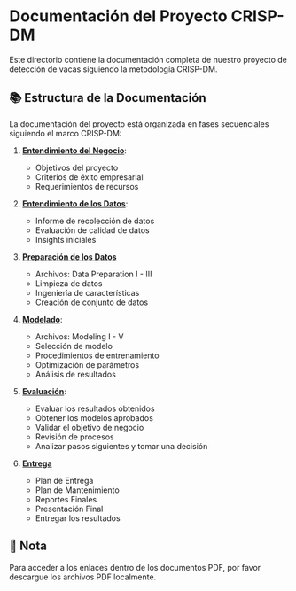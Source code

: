 # Documentación del Proyecto CRISP-DM

Este directorio contiene la documentación completa de nuestro proyecto de detección de vacas siguiendo la metodología CRISP-DM.

## 📚 Estructura de la Documentación

La documentación del proyecto está organizada en fases secuenciales siguiendo el marco CRISP-DM:

1. **[Entendimiento del Negocio](./[01]%20Business%20Understanding.pdf)**:

   - Objetivos del proyecto
   - Criterios de éxito empresarial
   - Requerimientos de recursos

2. **[Entendimiento de los Datos](./[02]%20Data%20Understanding.pdf)**:

   - Informe de recolección de datos
   - Evaluación de calidad de datos
   - Insights iniciales

3. **[Preparación de los Datos](./[03]%20Data%20Preparation%20I.pdf)**
   - Archivos: Data Preparation I - III
   - Limpieza de datos
   - Ingeniería de características
   - Creación de conjunto de datos

4. **[Modelado](./[10]%20Modeling%20V.pdf)**:
   - Archivos: Modeling I - V
   - Selección de modelo
   - Procedimientos de entrenamiento
   - Optimización de parámetros
   - Análisis de resultados

5. **[Evaluación](./[11]%20Evaluation.pdf)**:
   -  Evaluar los resultados obtenidos
   - Obtener los modelos aprobados
   - Validar el objetivo de negocio
   - Revisión de procesos
   - Analizar pasos siguientes y tomar una decisión
  
6. **[Entrega](./[12]%20Deployment.pdf)**
   - Plan de Entrega
   - Plan de Mantenimiento
   - Reportes Finales
   - Presentación Final
   - Entregar los resultados

## 📝 Nota

Para acceder a los enlaces dentro de los documentos PDF, por favor descargue los archivos PDF localmente.
